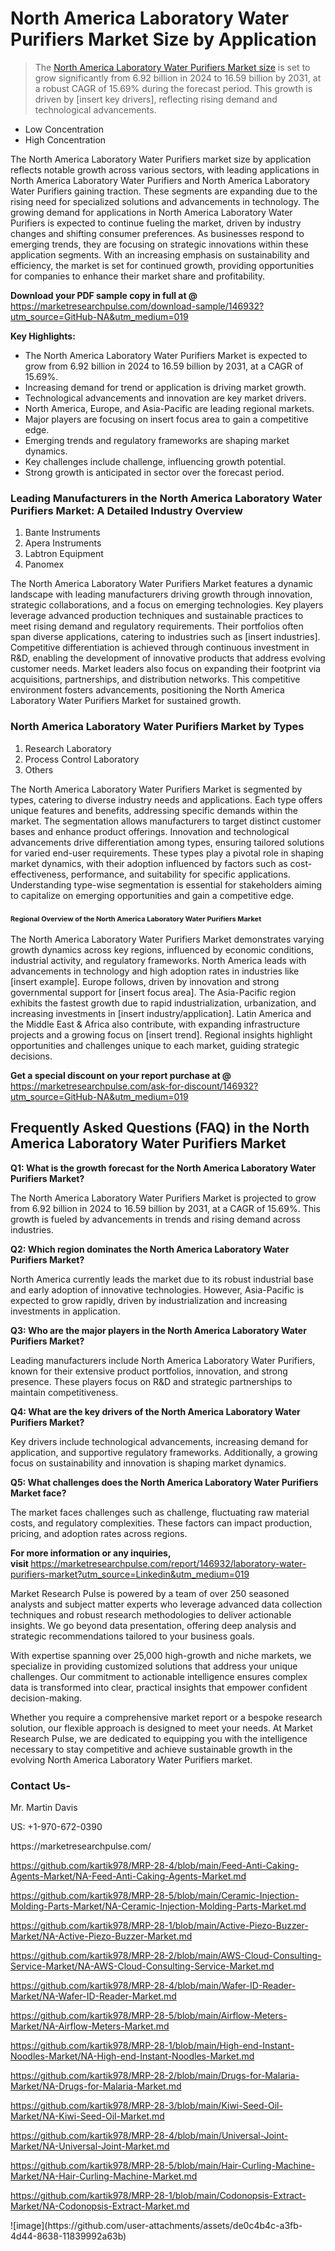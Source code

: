 <h1>North America Laboratory Water Purifiers Market&nbsp;Size by Application</h1><blockquote><p>The <a href="https://marketresearchpulse.com/download-sample/146932?utm_source=GitHub-NA&amp;utm_medium=019">North America Laboratory Water Purifiers Market size</a> is set to grow significantly from 6.92 billion in 2024 to 16.59 billion by 2031, at a robust CAGR of 15.69% during the forecast period. This growth is driven by [insert key drivers], reflecting rising demand and technological advancements.</p></blockquote><ul><li>Low Concentration<li> High Concentration</li></ul><p>The North America Laboratory Water Purifiers market size by application reflects notable growth across various sectors, with leading applications in North America Laboratory Water Purifiers and North America Laboratory Water Purifiers gaining traction. These segments are expanding due to the rising need for specialized solutions and advancements in technology. The growing demand for applications in North America Laboratory Water Purifiers is expected to continue fueling the market, driven by industry changes and shifting consumer preferences. As businesses respond to emerging trends, they are focusing on strategic innovations within these application segments. With an increasing emphasis on sustainability and efficiency, the market is set for continued growth, providing opportunities for companies to enhance their market share and profitability.</p><p><strong>Download your PDF sample copy in full at @ </strong><a href="https://marketresearchpulse.com/download-sample/146932?utm_source=GitHub-NA&amp;utm_medium=019">https://marketresearchpulse.com/download-sample/146932?utm_source=GitHub-NA&amp;utm_medium=019</a></p><p><strong>Key Highlights: </strong></p><ul><li>The North America Laboratory Water Purifiers Market is expected to grow from 6.92 billion in 2024 to 16.59 billion by 2031, at a CAGR of 15.69%.</li><li>Increasing demand for trend or application is driving market growth.</li><li>Technological advancements and innovation are key market drivers.</li><li>North America, Europe, and Asia-Pacific are leading regional markets.</li><li>Major players are focusing on insert focus area to gain a competitive edge.</li><li>Emerging trends and regulatory frameworks are shaping market dynamics.</li><li>Key challenges include challenge, influencing growth potential.</li><li>Strong growth is anticipated in sector over the forecast period.</li></ul><h3>Leading Manufacturers in the North America Laboratory Water Purifiers Market: A Detailed Industry Overview</h3><ol><li>Bante Instruments</li><li>Apera Instruments</li><li>Labtron Equipment</li><li>Panomex</li></ol><div class="flex max-w-full flex-col flex-grow"><div class="min-h-8 text-message flex w-full flex-col items-end gap-2 whitespace-normal break-words [.text-message+&amp;]:mt-5" dir="auto" data-message-author-role="assistant" data-message-id="fd8432e4-4910-450d-b182-61b7bfb0a01f" data-message-model-slug="gpt-4o"><div class="flex w-full flex-col gap-1 empty:hidden first:pt-[3px]"><div class="markdown prose w-full break-words dark:prose-invert light"><p>The North America Laboratory Water Purifiers Market features a dynamic landscape with leading manufacturers driving growth through innovation, strategic collaborations, and a focus on emerging technologies. Key players leverage advanced production techniques and sustainable practices to meet rising demand and regulatory requirements. Their portfolios often span diverse applications, catering to industries such as [insert industries]. Competitive differentiation is achieved through continuous investment in R&amp;D, enabling the development of innovative products that address evolving customer needs. Market leaders also focus on expanding their footprint via acquisitions, partnerships, and distribution networks. This competitive environment fosters advancements, positioning the North America Laboratory Water Purifiers Market for sustained growth.</p></div></div></div></div><h3>North America Laboratory Water Purifiers Market by Types</h3><ol><li>Research Laboratory<li> Process Control Laboratory<li> Others</li></ol><div class="flex max-w-full flex-col flex-grow"><div class="min-h-8 text-message flex w-full flex-col items-end gap-2 whitespace-normal break-words [.text-message+&amp;]:mt-5" dir="auto" data-message-author-role="assistant" data-message-id="084470be-0bb7-4664-bddf-5156b4f41249" data-message-model-slug="gpt-4o-mini"><div class="flex w-full flex-col gap-1 empty:hidden first:pt-[3px]"><div class="markdown prose w-full break-words dark:prose-invert light"><p>The North America Laboratory Water Purifiers Market is segmented by types, catering to diverse industry needs and applications. Each type offers unique features and benefits, addressing specific demands within the market. The segmentation allows manufacturers to target distinct customer bases and enhance product offerings. Innovation and technological advancements drive differentiation among types, ensuring tailored solutions for varied end-user requirements. These types play a pivotal role in shaping market dynamics, with their adoption influenced by factors such as cost-effectiveness, performance, and suitability for specific applications. Understanding type-wise segmentation is essential for stakeholders aiming to capitalize on emerging opportunities and gain a competitive edge.</p></div></div></div></div><h3><span style="font-size: 11px;">Regional Overview of the North America Laboratory Water Purifiers Market</span></h3><div class="flex max-w-full flex-col flex-grow"><div class="min-h-8 text-message flex w-full flex-col items-end gap-2 whitespace-normal break-words [.text-message+&amp;]:mt-5" dir="auto" data-message-author-role="assistant" data-message-id="e9038762-ce64-4e30-91c9-9bd413514231" data-message-model-slug="gpt-4o-mini"><div class="flex w-full flex-col gap-1 empty:hidden first:pt-[3px]"><div class="markdown prose w-full break-words dark:prose-invert light"><p>The North America Laboratory Water Purifiers Market demonstrates varying growth dynamics across key regions, influenced by economic conditions, industrial activity, and regulatory frameworks. North America leads with advancements in technology and high adoption rates in industries like [insert example]. Europe follows, driven by innovation and strong governmental support for [insert focus area]. The Asia-Pacific region exhibits the fastest growth due to rapid industrialization, urbanization, and increasing investments in [insert industry/application]. Latin America and the Middle East &amp; Africa also contribute, with expanding infrastructure projects and a growing focus on [insert trend]. Regional insights highlight opportunities and challenges unique to each market, guiding strategic decisions.</p></div></div></div></div><p><strong>Get a special discount on your report purchase at @ </strong><a href="https://marketresearchpulse.com/ask-for-discount/146932?utm_source=GitHub-NA&amp;utm_medium=019">https://marketresearchpulse.com/ask-for-discount/146932?utm_source=GitHub-NA&amp;utm_medium=019</a></p><h2>Frequently Asked Questions (FAQ) in the North America Laboratory Water Purifiers Market</h2><p><strong>Q1: What is the growth forecast for the North America Laboratory Water Purifiers Market?</strong></p><p>The North America Laboratory Water Purifiers Market is projected to grow from 6.92 billion in 2024 to 16.59 billion by 2031, at a CAGR of 15.69%. This growth is fueled by advancements in trends and rising demand across industries.</p><p><strong>Q2: Which region dominates the North America Laboratory Water Purifiers Market?</strong></p><p>North America currently leads the market due to its robust industrial base and early adoption of innovative technologies. However, Asia-Pacific is expected to grow rapidly, driven by industrialization and increasing investments in application.</p><p><strong>Q3: Who are the major players in the North America Laboratory Water Purifiers Market?</strong></p><p>Leading manufacturers include North America Laboratory Water Purifiers, known for their extensive product portfolios, innovation, and strong presence. These players focus on R&amp;D and strategic partnerships to maintain competitiveness.</p><p><strong>Q4: What are the key drivers of the North America Laboratory Water Purifiers Market?</strong></p><p>Key drivers include technological advancements, increasing demand for application, and supportive regulatory frameworks. Additionally, a growing focus on sustainability and innovation is shaping market dynamics.</p><p><strong>Q5: What challenges does the North America Laboratory Water Purifiers Market face?</strong></p><p>The market faces challenges such as challenge, fluctuating raw material costs, and regulatory complexities. These factors can impact production, pricing, and adoption rates across regions.</p><p><strong>For more information or any inquiries, visit&nbsp;</strong><a href="https://marketresearchpulse.com/report/146932/laboratory-water-purifiers-market?utm_source=Linkedin&utm_medium=019">https://marketresearchpulse.com/report/146932/laboratory-water-purifiers-market?utm_source=Linkedin&utm_medium=019</a></p><p>Market Research Pulse is powered by a team of over 250 seasoned analysts and subject matter experts who leverage advanced data collection techniques and robust research methodologies to deliver actionable insights. We go beyond data presentation, offering deep analysis and strategic recommendations tailored to your business goals.</p><p>With expertise spanning over 25,000 high-growth and niche markets, we specialize in providing customized solutions that address your unique challenges. Our commitment to actionable intelligence ensures complex data is transformed into clear, practical insights that empower confident decision-making.</p><p>Whether you require a comprehensive market report or a bespoke research solution, our flexible approach is designed to meet your needs. At Market Research Pulse, we are dedicated to equipping you with the intelligence necessary to stay competitive and achieve sustainable growth in the evolving North America Laboratory Water Purifiers market.</p><h3><strong>Contact Us-</strong></h3><p>Mr. Martin Davis</p><p>US: +1-970-672-0390</p><p>https://marketresearchpulse.com/</p><p><a href="https://github.com/kartik978/MRP-28-4/blob/main/Feed-Anti-Caking-Agents-Market/NA-Feed-Anti-Caking-Agents-Market.md">https://github.com/kartik978/MRP-28-4/blob/main/Feed-Anti-Caking-Agents-Market/NA-Feed-Anti-Caking-Agents-Market.md</a></p><p><a href="https://github.com/kartik978/MRP-28-5/blob/main/Ceramic-Injection-Molding-Parts-Market/NA-Ceramic-Injection-Molding-Parts-Market.md">https://github.com/kartik978/MRP-28-5/blob/main/Ceramic-Injection-Molding-Parts-Market/NA-Ceramic-Injection-Molding-Parts-Market.md</a></p><p><a href="https://github.com/kartik978/MRP-28-1/blob/main/Active-Piezo-Buzzer-Market/NA-Active-Piezo-Buzzer-Market.md">https://github.com/kartik978/MRP-28-1/blob/main/Active-Piezo-Buzzer-Market/NA-Active-Piezo-Buzzer-Market.md</a></p><p><a href="https://github.com/kartik978/MRP-28-2/blob/main/AWS-Cloud-Consulting-Service-Market/NA-AWS-Cloud-Consulting-Service-Market.md">https://github.com/kartik978/MRP-28-2/blob/main/AWS-Cloud-Consulting-Service-Market/NA-AWS-Cloud-Consulting-Service-Market.md</a></p><p><a href="https://github.com/kartik978/MRP-28-4/blob/main/Wafer-ID-Reader-Market/NA-Wafer-ID-Reader-Market.md">https://github.com/kartik978/MRP-28-4/blob/main/Wafer-ID-Reader-Market/NA-Wafer-ID-Reader-Market.md</a></p><p><a href="https://github.com/kartik978/MRP-28-5/blob/main/Airflow-Meters-Market/NA-Airflow-Meters-Market.md">https://github.com/kartik978/MRP-28-5/blob/main/Airflow-Meters-Market/NA-Airflow-Meters-Market.md</a></p><p><a href="https://github.com/kartik978/MRP-28-1/blob/main/High-end-Instant-Noodles-Market/NA-High-end-Instant-Noodles-Market.md">https://github.com/kartik978/MRP-28-1/blob/main/High-end-Instant-Noodles-Market/NA-High-end-Instant-Noodles-Market.md</a></p><p><a href="https://github.com/kartik978/MRP-28-2/blob/main/Drugs-for-Malaria-Market/NA-Drugs-for-Malaria-Market.md">https://github.com/kartik978/MRP-28-2/blob/main/Drugs-for-Malaria-Market/NA-Drugs-for-Malaria-Market.md</a></p><p><a href="https://github.com/kartik978/MRP-28-3/blob/main/Kiwi-Seed-Oil-Market/NA-Kiwi-Seed-Oil-Market.md">https://github.com/kartik978/MRP-28-3/blob/main/Kiwi-Seed-Oil-Market/NA-Kiwi-Seed-Oil-Market.md</a></p><p><a href="https://github.com/kartik978/MRP-28-4/blob/main/Universal-Joint-Market/NA-Universal-Joint-Market.md">https://github.com/kartik978/MRP-28-4/blob/main/Universal-Joint-Market/NA-Universal-Joint-Market.md</a></p><p><a href="https://github.com/kartik978/MRP-28-5/blob/main/Hair-Curling-Machine-Market/NA-Hair-Curling-Machine-Market.md">https://github.com/kartik978/MRP-28-5/blob/main/Hair-Curling-Machine-Market/NA-Hair-Curling-Machine-Market.md</a></p><p><a href="https://github.com/kartik978/MRP-28-1/blob/main/Codonopsis-Extract-Market/NA-Codonopsis-Extract-Market.md">https://github.com/kartik978/MRP-28-1/blob/main/Codonopsis-Extract-Market/NA-Codonopsis-Extract-Market.md</a></p>
![image](https://github.com/user-attachments/assets/de0c4b4c-a3fb-4d44-8638-11839992a63b)
